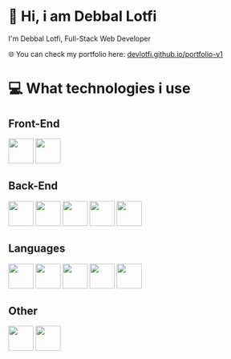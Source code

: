 # 👋 Hi, i am Debbal Lotfi
I'm Debbal Lotfi, Full-Stack Web Developer

🌐 You can check my portfolio here: [devlotfi.github.io/portfolio-v1](https://devlotfi.github.io/portfolio-v1/)

# 💻 What technologies i use
## Front-End

<p float="left">
  <img height="50px" src="https://devlotfi.github.io/stack-icons/icons/react.svg">
  <img height="50px" src="https://devlotfi.github.io/stack-icons/icons/tailwind.svg">
</p>

## Back-End

<p float="left">
  <img height="50px" src="https://devlotfi.github.io/stack-icons/icons/nodejs.svg">
  <img height="50px" src="https://devlotfi.github.io/stack-icons/icons/nestjs.svg">
  <img height="50px" src="https://devlotfi.github.io/stack-icons/icons/django.svg">
  <img height="50px" src="https://devlotfi.github.io/stack-icons/icons/redis.svg">
  <img height="50px" src="https://devlotfi.github.io/stack-icons/icons/postgres.svg">
</p>

## Languages

<p float="left">
  <img height="50px" src="https://devlotfi.github.io/stack-icons/icons/html.svg">
  <img height="50px" src="https://devlotfi.github.io/stack-icons/icons/css.svg">
  <img height="50px" src="https://devlotfi.github.io/stack-icons/icons/ts.svg">
  <img height="50px" src="https://devlotfi.github.io/stack-icons/icons/python.svg">
  <img height="50px" src="https://devlotfi.github.io/stack-icons/icons/java.svg">
</p>


## Other

<p float="left">
  <img height="50px" src="https://devlotfi.github.io/stack-icons/icons/arduino.svg">
  <img height="50px" src="https://devlotfi.github.io/stack-icons/icons/graphql.svg">
</p>
